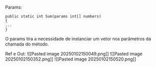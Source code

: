 Params:
```
public static int Sum(params int[] numbers)
{
...
}
```

O params tira a necessidade de instanciar um vetor nos parâmetros da chamada do método.

Ref e Out:
![[Pasted image 20250102150049.png]]
![[Pasted image 20250102150352.png]]
![[Pasted image 20250102150520.png]]
